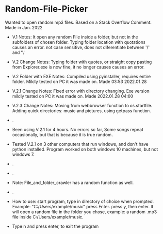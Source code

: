 # Random-File-Picker
Wanted to open random mp3 files. Based on a Stack Overflow Comment. Made in Jan. 2022
- V.1 Notes: It open any random File inside a folder, but not in the subfolders of chosen folder. Typing folder location with quotations causes an error. not case sensitive, does not diferentiate between '/' and '\\'
- V.2 Change Notes: Typing folder with quotes, or straight copy pasting from Explorer.exe is now fine, it no longer causes causes an error.
- V.2 Folder with EXE Notes: Compiled using pyinstaller, requires entire folder. Mildly tested on PC it was made on. Made 03:53 2022.01.28
- V.2.1 Change Notes: Fixed error with directory changing. Exe version mildly tested on PC it was made on. Made 2022.01.28 04:00
- V.2.3 Change Notes: Moving from webbrowser function to os.startfile. Adding quick directories: music and pictures, using getpass function.
- .

- Been using V.2.1 for 4 hours. No errors so far, Some songs repeat occasionally, but that is because it is true random.
- Tested V.2.1 on 3 other computers that run windows, and don't have python installed. Program worked on both windows 10 machines, but not windows 7.
- .
- .
- Note: File_and_folder_crawler has a random function as well. 
- .
- How to use: start program, type in directory of choice when prompted. Example: "C:/Users/example/music" press Enter. press y, then enter. It will open a random file in the folder you chose, example: a random .mp3 file inside C:/Users/example/music.
- Type n and press enter, to exit the program
